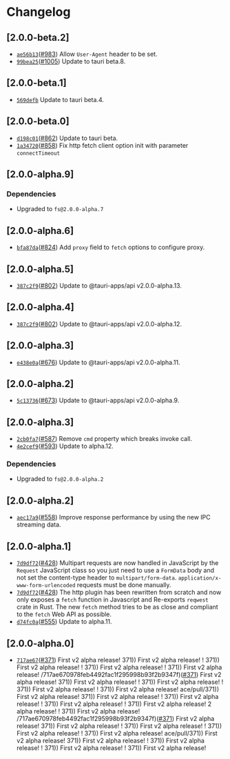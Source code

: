 # Changelog

## \[2.0.0-beta.2]

- [`ae56b13`](https://github.com/tauri-apps/plugins-workspace/commit/ae56b13a4d49dbf922b8a0fbb0d557bb63c1d72b)([#983](https://github.com/tauri-apps/plugins-workspace/pull/983)) Allow `User-Agent` header to be set.
- [`99bea25`](https://github.com/tauri-apps/plugins-workspace/commit/99bea2559c2c0648c2519c50a18cd124dacef57b)([#1005](https://github.com/tauri-apps/plugins-workspace/pull/1005)) Update to tauri beta.8.

## \[2.0.0-beta.1]

- [`569defb`](https://github.com/tauri-apps/plugins-workspace/commit/569defbe9492e38938554bb7bdc1be9151456d21) Update to tauri beta.4.

## \[2.0.0-beta.0]

- [`d198c01`](https://github.com/tauri-apps/plugins-workspace/commit/d198c014863ee260cb0de88a14b7fc4356ef7474)([#862](https://github.com/tauri-apps/plugins-workspace/pull/862)) Update to tauri beta.
- [`1a34720`](https://github.com/tauri-apps/plugins-workspace/commit/1a347203a54eccc954749d11c4ee81fdd9a0cde7)([#858](https://github.com/tauri-apps/plugins-workspace/pull/858)) Fix http fetch client option init with parameter `connectTimeout`

## \[2.0.0-alpha.9]

### Dependencies

- Upgraded to `fs@2.0.0-alpha.7`

## \[2.0.0-alpha.6]

- [`bfa87da`](https://github.com/tauri-apps/plugins-workspace/commit/bfa87da848f9f1da2abae3354eed632881eddf11)([#824](https://github.com/tauri-apps/plugins-workspace/pull/824)) Add `proxy` field to `fetch` options to configure proxy.

## \[2.0.0-alpha.5]

- [`387c2f9`](https://github.com/tauri-apps/plugins-workspace/commit/387c2f9e0ce4c75c07ffa3fd76391a25b58f5daf)([#802](https://github.com/tauri-apps/plugins-workspace/pull/802)) Update to @tauri-apps/api v2.0.0-alpha.13.

## \[2.0.0-alpha.4]

- [`387c2f9`](https://github.com/tauri-apps/plugins-workspace/commit/387c2f9e0ce4c75c07ffa3fd76391a25b58f5daf)([#802](https://github.com/tauri-apps/plugins-workspace/pull/802)) Update to @tauri-apps/api v2.0.0-alpha.12.

## \[2.0.0-alpha.3]

- [`e438e0a`](https://github.com/tauri-apps/plugins-workspace/commit/e438e0a62d4b430a5159f05f13ecd397dd891a0d)([#676](https://github.com/tauri-apps/plugins-workspace/pull/676)) Update to @tauri-apps/api v2.0.0-alpha.11.

## \[2.0.0-alpha.2]

- [`5c13736`](https://github.com/tauri-apps/plugins-workspace/commit/5c137365c60790e8d4037d449e8237aa3fffdab0)([#673](https://github.com/tauri-apps/plugins-workspace/pull/673)) Update to @tauri-apps/api v2.0.0-alpha.9.

## \[2.0.0-alpha.3]

- [`2cb0fa7`](https://github.com/tauri-apps/plugins-workspace/commit/2cb0fa719b8b1f5ac07dada93520dbbcf637d64c)([#587](https://github.com/tauri-apps/plugins-workspace/pull/587)) Remove `cmd` property which breaks invoke call.
- [`4e2cef9`](https://github.com/tauri-apps/plugins-workspace/commit/4e2cef9b702bbbb9cf4ee17de50791cb21f1b2a4)([#593](https://github.com/tauri-apps/plugins-workspace/pull/593)) Update to alpha.12.

### Dependencies

- Upgraded to `fs@2.0.0-alpha.2`

## \[2.0.0-alpha.2]

- [`aec17a9`](https://github.com/tauri-apps/plugins-workspace/commit/aec17a90fc365774c70c4876b94a899416120e26)([#558](https://github.com/tauri-apps/plugins-workspace/pull/558)) Improve response performance by using the new IPC streaming data.

## \[2.0.0-alpha.1]

- [`7d9df72`](https://github.com/tauri-apps/plugins-workspace/commit/7d9df7297a221a64d9de945ffc2cd8313d3104dc)([#428](https://github.com/tauri-apps/plugins-workspace/pull/428)) Multipart requests are now handled in JavaScript by the `Request` JavaScript class so you just need to use a `FormData` body and not set the content-type header to `multipart/form-data`. `application/x-www-form-urlencoded` requests must be done manually.
- [`7d9df72`](https://github.com/tauri-apps/plugins-workspace/commit/7d9df7297a221a64d9de945ffc2cd8313d3104dc)([#428](https://github.com/tauri-apps/plugins-workspace/pull/428)) The http plugin has been rewritten from scratch and now only exposes a `fetch` function in Javascript and Re-exports `reqwest` crate in Rust. The new `fetch` method tries to be as close and compliant to the `fetch` Web API as possible.
- [`d74fc0a`](https://github.com/tauri-apps/plugins-workspace/commit/d74fc0a097996e90a37be8f57d50b7d1f6ca616f)([#555](https://github.com/tauri-apps/plugins-workspace/pull/555)) Update to alpha.11.

## \[2.0.0-alpha.0]

- [`717ae67`](https://github.com/tauri-apps/plugins-workspace/commit/717ae670978feb4492fac1f295998b93f2b9347f)([#371](https://github.com/tauri-apps/plugins-workspace/pull/371)) First v2 alpha release!
  371\)) First v2 alpha release!
  !
  371\)) First v2 alpha release!
  !
  371\)) First v2 alpha release!
  !
  371\)) First v2 alpha release!
  /717ae670978feb4492fac1f295998b93f2b9347f)([#371](https://github.com/tauri-apps/plugins-workspace/pull/371)) First v2 alpha release!
  371\)) First v2 alpha release!
  !
  371\)) First v2 alpha release!
  !
  371\)) First v2 alpha release!
  !
  371\)) First v2 alpha release!
  ace/pull/371)) First v2 alpha release!
  371\)) First v2 alpha release!
  !
  371\)) First v2 alpha release!
  !
  371\)) First v2 alpha release!
  !
  371\)) First v2 alpha release!
2 alpha release!
  !
  371\)) First v2 alpha release!
  /717ae670978feb4492fac1f295998b93f2b9347f)([#371](https://github.com/tauri-apps/plugins-workspace/pull/371)) First v2 alpha release!
  371\)) First v2 alpha release!
  !
  371\)) First v2 alpha release!
  !
  371\)) First v2 alpha release!
  !
  371\)) First v2 alpha release!
  ace/pull/371)) First v2 alpha release!
  371\)) First v2 alpha release!
  !
  371\)) First v2 alpha release!
  !
  371\)) First v2 alpha release!
  !
  371\)) First v2 alpha release!

